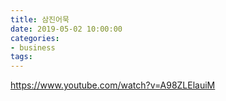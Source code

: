 ```yaml
---
title: 삼진어묵
date: 2019-05-02 10:00:00
categories:
- business
tags:
---
```


https://www.youtube.com/watch?v=A98ZLElauiM